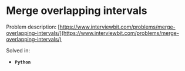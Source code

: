 # Merge overlapping intervals

Problem description: [https://www.interviewbit.com/problems/merge-overlapping-intervals/](https://www.interviewbit.com/problems/merge-overlapping-intervals/)


Solved in:

 * **`Python`**

